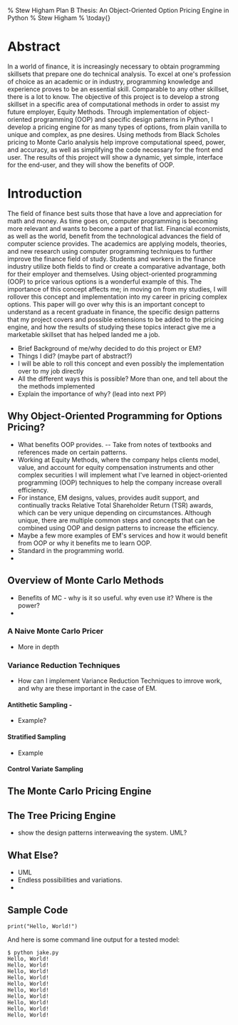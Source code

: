 % Stew Higham Plan B Thesis: An Object-Oriented Option Pricing Engine in Python
% Stew Higham
% \today{}

# Abstract

In a world of finance, it is increasingly necessary to obtain programming skillsets that prepare one do technical analysis.  To excel at one's profession of choice as an academic or in industry, programming knowledge and experience proves to be an essential skill.  Comparable to any other skillset, there is a lot to know.  The objective of this project is to develop a strong skillset in a specific area of computational methods in order to assist my future employer, Equity Methods.  Through implementation of object-oriented programming (OOP) and specific design patterns in Python, I develop a pricing engine for as many types of options, from plain vanilla to unique and complex, as pne desires.  Using methods from Black Scholes pricing to Monte Carlo analysis help improve computational speed, power, and accuracy, as well as simplifying the code necessary for the front end user.  The results of this project will show a dynamic, yet simple, interface for the end-user, and they will show the benefits of OOP.

# Introduction

The field of finance best suits those that have a love and appreciation for math and money.  As time goes on, computer programming is becoming more relevant and wants to become a part of that list.  Financial economists, as well as the world, benefit from the technological advances the field of computer science provides.  The academics are applying models, theories, and new research using computer programming techniques to further improve the finance field of study.  Students and workers in the finance industry utilize both fields to find or create a comparative advantage, both for their employer and themselves.  Using object-oriented programming (OOP) to price various options is a wonderful example of this.  The importance of this concept affects me; in moving on from my studies, I will rollover this concept and implementation into my career in pricing complex options.  This paper will go over why this is an important concept to understand as a recent graduate in finance, the specific design patterns that my project covers and possible extensions to be added to the pricing engine, and how the results of studying these topics interact give me a marketable skillset that has helped landed me a job.

- Brief Background of me/why decided to do this project or EM?
- Things I did?  (maybe part of abstract?)
- I will be able to roll this concept and even possibly the implementation over to my job directly
- All the different ways this is possible?  More than one, and tell about the the methods implemented
- Explain the importance of why? (lead into next PP)

## Why Object-Oriented Programming for Options Pricing?

- What benefits OOP provides. -- Take from notes of textbooks and references made on certain patterns.
- Working at Equity Methods, where the company helps clients model, value, and account for equity compensation instruments and other complex securities I will implement what I've learned in object-oriented programming (OOP) techniques to help the company increase overall efficiency.
- For instance, EM designs, values, provides audit support, and continually tracks Relative Total Shareholder Return (TSR) awards, which can be very unique depending on circumstances.  Although unique, there are multiple common steps and concepts that can be combined using OOP and design patterns to increase the efficiency.
- Maybe a few more examples of EM's services and how it would benefit from OOP or why it benefits me to learn OOP.
- Standard in the programming world.  
- 



## Overview of Monte Carlo Methods

- Benefits of MC - why is it so useful.  why even use it?  Where is the power?
- 

### A Naive Monte Carlo Pricer
- More in depth


### Variance Reduction Techniques

- How can I implement Variance Reduction Techniques to imrove work, and why are these important in the case of EM.

#### Antithetic Sampling - 
- Example?

#### Stratified Sampling
- Example

#### Control Variate Sampling


## The Monte Carlo Pricing Engine


## The Tree Pricing Engine
- show the design patterns interweaving the system.  UML?


## What Else?
- UML 
- Endless possibilities and variations.
- 


## Sample Code 

```{python}
print("Hello, World!")
```

And here is some command line output for a tested model:

```
$ python jake.py
Hello, World!
Hello, World!
Hello, World!
Hello, World!
Hello, World!
Hello, World!
Hello, World!
Hello, World!
Hello, World!
Hello, World!
```

